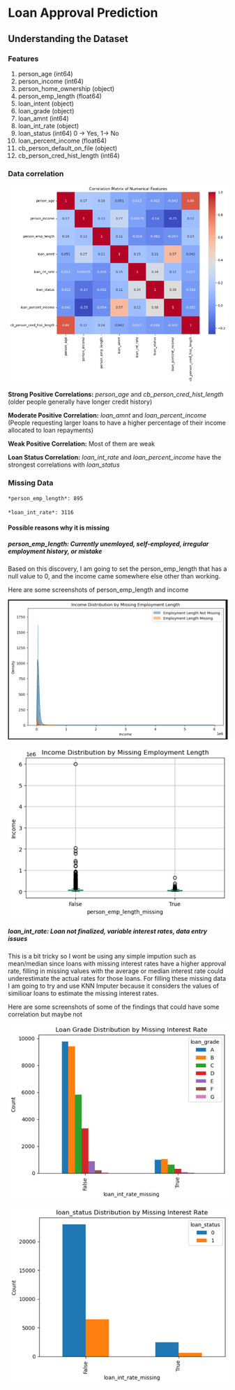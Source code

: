 # Loan Approval Prediction

## Understanding the Dataset

### Features 

1. person_age (int64)
2. person_income (int64)
3. person_home_ownership (object)
4. person_emp_length (float64)
5. loan_intent (object)
6. loan_grade (object)
7. loan_amnt (int64)
8. loan_int_rate (object)
9. loan_status (int64) 0 -> Yes, 1-> No
10. loan_percent_income (float64)
11. cb_person_default_on_file (object)
12. cb_person_cred_hist_length (int64)

### Data correlation 

![Heat map](image.png)

**Strong Positive Correlations:** *person_age* and *cb_person_cred_hist_length* (older people generally have longer credit history)

**Moderate Positive Correlation:** *loan_amnt* and *loan_percent_income* (People requesting larger loans to have a higher percentage of their income allocated to loan repayments)

**Weak Positive Correlation:** Most of them are weak

**Loan Status Correlation:** *loan_int_rate* and *loan_percent_income* have the strongest correlations with *loan_status*

### Missing Data

    *person_emp_length*: 895

    *loan_int_rate*: 3116

#### Possible reasons why it is missing

##### *person_emp_length*: Currently unemloyed, self-employed, irregular employment history, or mistake

Based on this discovery, I am going to set the person_emp_length that has a null value to 0, and the income came somewhere else other than working.

Here are some screenshots of person_emp_length and income

![alt text](image-1.png)

![alt text](image-2.png)


##### *loan_int_rate*: Loan not finalized, variable interest rates, data entry issues

This is a bit tricky so I wont be using any simple impution such as mean/median since loans with missing interest rates have a higher approval rate, filling in missing values with the average or median interest rate could underestimate the actual rates for those loans. For filling these missing data I am going to try and use KNN Imputer because it considers the values of similioar loans to estimate the missing interest rates.

Here are some screenshots of some of the findings that could have some correlation but maybe not 

![alt text](image-3.png)

![alt text](image-4.png)
